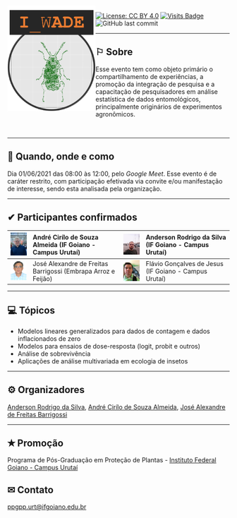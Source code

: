 <img align="left" src="imagens/logo_wade.png" width="200">

[![License: CC BY 4.0](https://img.shields.io/badge/License-CC%20BY%204.0-lightgrey.svg)](https://creativecommons.org/licenses/by/4.0/)
[![Visits Badge](https://badges.pufler.dev/visits/ppgppurt/wade)](https://ppgppurt.github.io/wade)
![GitHub last commit](https://img.shields.io/github/last-commit/ppgppurt/wade?color=orange&style=flat)

_____

## &#x2690; Sobre
Esse evento tem como objeto primário o compartilhamento de experiências, a promoção da integração de pesquisa e a capacitação de pesquisadores em análise estatística de dados entomológicos, principalmente originários de experimentos agronômicos.

<br />

_____

## &#x1f4dd; Quando, onde e como
Dia 01/06/2021 das 08:00 às 12:00, pelo *Google Meet*. Esse evento é de caráter restrito, com participação efetivada via convite e/ou manifestação de interesse, sendo esta analisada pela organização.

_____

## &#x2714; Participantes confirmados
 
[<img src="imagens/andre_cirilo.jpg" width="100">](http://lattes.cnpq.br/7511716135317356) | André Cirílo de Souza Almeida (IF Goiano - Campus Urutaí) | [<img src="imagens/anderson_silva.jpg" width="100">](http://lattes.cnpq.br/3916683240962357) | Anderson Rodrigo da Silva (IF Goiano - Campus Urutaí)
-----------|:------------------------------------------------------|:-----------|:------------------------------------------------------
[<img src="imagens/jose_alexandre.jpg" width="100">](http://lattes.cnpq.br/5377957113836597) | José Alexandre de Freitas Barrigossi (Embrapa Arroz e Feijão) | [<img src="imagens/flavio_goncalves.jpg" width="100">](http://lattes.cnpq.br/7529042187654040) | Flávio Gonçalves de Jesus (IF Goiano - Campus Urutaí)

_____

## &#x1f4bb; Tópicos
- Modelos lineares generalizados para dados de contagem e dados inflacionados de zero
- Modelos para ensaios de dose-resposta (logit, probit e outros)
- Análise de sobrevivência
- Aplicações de análise multivariada em ecologia de insetos

_____

## &#9881; Organizadores
[Anderson Rodrigo da Silva](http://lattes.cnpq.br/3916683240962357), [André Cirílo de Souza Almeida](http://lattes.cnpq.br/7511716135317356), [José Alexandre de Freitas Barrigossi](http://lattes.cnpq.br/5377957113836597)

_____

## &#x272D; Promoção
Programa de Pós-Graduação em Proteção de Plantas - [Instituto Federal Goiano - Campus Urutaí](https://www.ifgoiano.edu.br/home/index.php/urutai)

## &#x2709; Contato
<ppgpp.urt@ifgoiano.edu.br>
